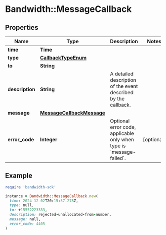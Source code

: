 # Bandwidth::MessageCallback

## Properties

| Name | Type | Description | Notes |
| ---- | ---- | ----------- | ----- |
| **time** | **Time** |  |  |
| **type** | [**CallbackTypeEnum**](CallbackTypeEnum.md) |  |  |
| **to** | **String** |  |  |
| **description** | **String** | A detailed description of the event described by the callback. |  |
| **message** | [**MessageCallbackMessage**](MessageCallbackMessage.md) |  |  |
| **error_code** | **Integer** | Optional error code, applicable only when type is &#x60;message-failed&#x60;. | [optional] |

## Example

```ruby
require 'bandwidth-sdk'

instance = Bandwidth::MessageCallback.new(
  time: 2024-12-02T20:15:57.278Z,
  type: null,
  to: +15552223333,
  description: rejected-unallocated-from-number,
  message: null,
  error_code: 4405
)
```

